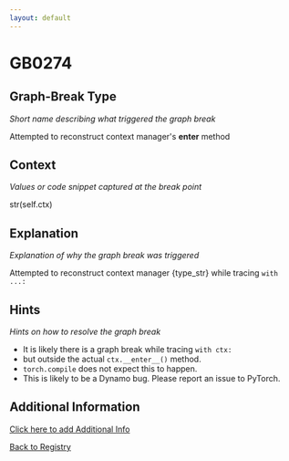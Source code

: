 ```yaml
---
layout: default
---
```

# GB0274

## Graph-Break Type
*Short name describing what triggered the graph break*

Attempted to reconstruct context manager's __enter__ method

## Context
*Values or code snippet captured at the break point*

str(self.ctx)

## Explanation
*Explanation of why the graph break was triggered*

Attempted to reconstruct context manager {type_str} while tracing `with ...:`

## Hints
*Hints on how to resolve the graph break*

- It is likely there is a graph break while tracing `with ctx:` 
- but outside the actual `ctx.__enter__()` method. 
- `torch.compile` does not expect this to happen.
- This is likely to be a Dynamo bug. Please report an issue to PyTorch.


## Additional Information

<!-- ADDITIONAL INFORMATION START - Add custom information below this line -->

<!-- ADDITIONAL INFORMATION END -->


[Click here to add Additional Info](https://github.com/meta-pytorch/compile-graph-break-site/edit/main/docs/gb/gb0274.md)

[Back to Registry](../index.html)
